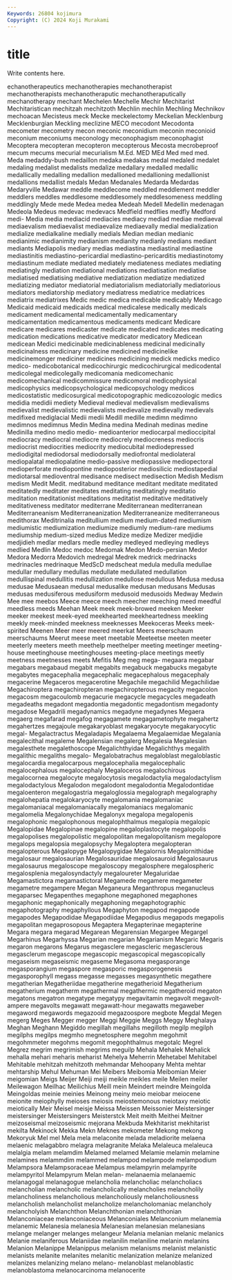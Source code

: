 ```yaml
---
Keywords: 26804 kojimura
Copyright: (C) 2024 Koji Murakami
---
```


# title

Write contents here.



echanotherapeutics mechanotherapies mechanotherapist mechanotherapists mechanotheraputic mechanotheraputically mechanotherapy mechant Mechelen
Mechelle Mechir Mechitarist Mechitaristican mechitzah mechitzoth Mechlin mechlin Mechling Mechnikov
mechoacan Mecisteus meck Mecke meckelectomy Meckelian Mecklenburg Mecklenburgian Meckling meclizine
MECO mecodont Mecodonta mecometer mecometry mecon meconic meconidium meconin meconioid
meconium meconiums meconology meconophagism meconophagist Mecoptera mecopteran mecopteron mecopterous Mecosta
mecrobeproof mecum mecums mecurial mecurialism M.Ed. MED MEd Med med
med. Meda medaddy-bush medaillon medaka medakas medal medaled medalet medaling
medalist medalists medalize medallary medalled medallic medallically medalling medallion medallioned
medallioning medallionist medallions medallist medals Medan Medanales Medarda Medardas Medaryville
Medawar meddle meddlecome meddled meddlement meddler meddlers meddles meddlesome meddlesomely
meddlesomeness meddling meddlingly Mede mede Medea medea Medeah Medell Medellin
medenagan Medeola Medeus medevac medevacs Medfield medflies medfly Medford medi-
Media media mediacid mediacies mediacy mediad mediae mediaeval mediaevalism mediaevalist
mediaevalize mediaevally medial medialization medialize medialkaline medially medials Median median
medianic medianimic medianimity medianism medianity medianly medians mediant mediants Mediapolis
mediary medias mediastina mediastinal mediastine mediastinitis mediastino-pericardial mediastino-pericarditis mediastinotomy mediastinum
mediate mediated mediately mediateness mediates mediating mediatingly mediation mediational mediations
mediatisation mediatise mediatised mediatising mediative mediatization mediatize mediatized mediatizing mediator
mediatorial mediatorialism mediatorially mediatorious mediators mediatorship mediatory mediatress mediatrice mediatrices
mediatrix mediatrixes Medic medic medica medicable medicably Medicago Medicaid medicaid
medicaids medical medicalese medically medicals medicament medicamental medicamentally medicamentary medicamentation
medicamentous medicaments medicant Medicare medicare medicares medicaster medicate medicated medicates
medicating medication medications medicative medicator medicatory Medicean medicean Medici medicinable
medicinableness medicinal medicinally medicinalness medicinary medicine medicined medicinelike medicinemonger mediciner
medicines medicining medick medicks medico medico- medicobotanical medicochirurgic medicochirurgical medicodental
medicolegal medicolegally medicomania medicomechanic medicomechanical medicommissure medicomoral medicophysical medicophysics medicopsychological
medicopsychology medicos medicostatistic medicosurgical medicotopographic medicozoologic medics medidia medidii mediety
Medieval medieval medievalism medievalisms medievalist medievalistic medievalists medievalize medievally medievals
medifixed mediglacial Medii medii Medill medille medimn medimno medimnos medimnus
Medin Medina medina Medinah medinas medine Medinilla medino medio medio-
medioanterior mediocarpal medioccipital mediocracy mediocral mediocre mediocrely mediocreness mediocris mediocrist
mediocrities mediocrity mediocubital mediodepressed mediodigital mediodorsal mediodorsally mediofrontal mediolateral mediopalatal
mediopalatine medio-passive mediopassive mediopectoral medioperforate mediopontine medioposterior mediosilicic mediostapedial mediotarsal
medioventral medisance medisect medisection Medish Medism medism Medit Medit. meditabund
meditance meditant meditate meditated meditatedly meditater meditates meditating meditatingly meditatio
meditation meditationist meditations meditatist meditative meditatively meditativeness meditator mediterrane Mediterranean
mediterranean Mediterraneanism Mediterraneanization Mediterraneanize mediterraneous medithorax Meditrinalia meditullium medium medium-dated
mediumism mediumistic mediumization mediumize mediumly medium-rare mediums mediumship medium-sized medius
Medize medize Medizer medjidie medjidieh medlar medlars medle medley medleyed
medleying medleys medlied Medlin Medoc medoc Medomak Medon Medo-persian Medor
Medora Medorra Medovich medregal Medrek medrick medrinacks medrinacles medrinaque MedScD
medscheat medula medulla medullae medullar medullary medullas medullate medullated medullation
medullispinal medullitis medullization medullose medullous Medusa medusa medusae Medusaean medusal
medusalike medusan medusans Medusas medusas medusiferous medusiform medusoid medusoids Medway
Medwin Mee mee meebos Meece meece meech meecher meeching meed
meedful meedless meeds Meehan Meek meek meek-browed meeken Meeker meeker
meekest meek-eyed meekhearted meekheartedness meekling meekly meek-minded meekness meeknesses Meekoceras
Meeks meek-spirited Meenen Meer meer meered meerkat Meers meerschaum meerschaums
Meerut meese meet meetable Meeteetse meeten meeter meeterly meeters meeth
meethelp meethelper meeting meetinger meeting-house meetinghouse meetinghouses meeting-place meetings meetly
meetness meetnesses meets Mefitis Meg meg mega- megaara megabar megabars
megabaud megabit megabits megabuck megabucks megabyte megabytes megacephalia megacephalic megacephalous
megacephaly megacerine Megaceros megacerotine Megachile megachilid Megachilidae Megachiroptera megachiropteran megachiropterous
megacity megacolon megacosm megacoulomb megacurie megacycle megacycles megadeath megadeaths megadont
megadontia megadontic megadontism megadonty megadose Megadrili megadynamics megadyne megadynes Megaera
megaerg megafarad megafog megagamete megagametophyte megahertz megahertzes megajoule megakaryoblast megakaryocyte
megakaryocytic megal- Megalactractus Megaladapis Megalaema Megalaemidae Megalania megalecithal megaleme Megalensian
megalerg Megalesia Megalesian megalesthete megalethoscope Megalichthyidae Megalichthys megalith megalithic megaliths
megalo- Megalobatrachus megaloblast megaloblastic megalocardia megalocarpous megalocephalia megalocephalic megalocephalous megalocephaly
Megaloceros megalochirous megalocornea megalocyte megalocytosis megalodactylia megalodactylism megalodactylous Megalodon megalodont
megalodontia Megalodontidae megaloenteron megalogastria megaloglossia megalograph megalography megalohepatia megalokaryocyte megalomania
megalomaniac megalomaniacal megalomaniacally megalomaniacs megalomanic megalomelia Megalonychidae Megalonyx megalopa megalopenis
megalophonic megalophonous megalophthalmus megalopia megalopic Megalopidae Megalopinae megalopine megaloplastocyte megalopolis
megalopolises megalopolistic megalopolitan megalopolitanism megalopore megalops megalopsia megalopsychy Megaloptera megalopteran
megalopterous Megalopyge Megalopygidae Megalornis Megalornithidae megalosaur megalosaurian Megalosauridae megalosauroid Megalosaurus
megalosaurus megaloscope megaloscopy megalosphere megalospheric megalosplenia megalosyndactyly megaloureter Megaluridae Megamastictora
megamastictoral Megamede megamere megameter megametre megampere Megan Meganeura Meganthropus meganucleus
megaparsec Megapenthes megaphone megaphoned megaphones megaphonic megaphonically megaphoning megaphotographic megaphotography
megaphyllous Megaphyton megapod megapode megapodes Megapodidae Megapodiidae Megapodius megapods megapolis
megapolitan megaprosopous Megaptera Megapterinae megapterine Megara megara megarad Megarean Megarensian
Megargee Megargel Megarhinus Megarhyssa Megarian megarian Megarianism Megaric Megaris megaron
megarons Megarus megasclere megascleric megasclerous megasclerum megascope megascopic megascopical megascopically
megaseism megaseismic megaseme Megasoma megasporange megasporangium megaspore megasporic megasporogenesis megasporophyll
megass megasse megasses megasynthetic megathere megatherian Megatheriidae megatherine megatherioid Megatherium
megatherium megatherm megathermal megathermic megatheroid megaton megatons megatron megatype megatypy
megavitamin megavolt megavolt-ampere megavolts megawatt megawatt-hour megawatts megaweber megaword megawords
megazooid megazoospore megbote Megdal Megen megerg Meges Megger megger Meggi
Meggie Meggs Meggy Meghalaya Meghan Meghann Megiddo megillah megillahs megilloth
megilp megilph megilphs megilps megmho megnetosphere megohm megohmit megohmmeter megohms
megomit megophthalmus megotalc Megrel Megrez megrim megrimish megrims meguilp Mehala
Mehalek Mehalick mehalla mehari meharis meharist Mehelya Meherrin Mehetabel Mehitabel
Mehitable mehitzah mehitzoth mehmandar Mehoopany Mehta mehtar mehtarship Mehul Mehuman
Mei Meibers Meibomia Meibomian Meier meigomian Meigs Meijer Meiji meiji
meikle meikles meile Meilen meiler Meilewagon Meilhac Meilichius Meill mein
Meindert meindre Meingolda Meingoldas meinie meinies Meinong meiny meio meiobar
meiocene meionite meiophylly meioses meiosis meiostemonous meiotaxy meiotic meiotically Meir
Meisel meisje Meissa Meissen Meissonier Meistersinger meistersinger Meistersingers Meisterstck Meit
meith Meithei Meitner meizoseismal meizoseismic mejorana Mekbuda Mekhitarist mekhitarist mekilta
Mekinock Mekka Mekn Meknes mekometer Mekong mekong Mekoryuk Mel mel
Mela mela melaconite melada meladiorite melaena melaenic melagabbro melagra melagranite
Melaka Melaleuca melaleuca melalgia melam melamdim Melamed melamed Melamie melamin
melamine melamines melammdim melammed melampod melampode melampodium Melampsora Melampsoraceae Melampus
melampyrin melampyrite melampyritol Melampyrum Melan melan- melanaemia melanaemic melanagogal melanagogue
melancholia melancholiac melancholiacs melancholian melancholic melancholically melancholies melancholily melancholiness melancholious
melancholiously melancholiousness melancholish melancholist melancholize melancholomaniac melancholy melancholyish Melanchthon Melanchthonian
melanchthonian Melanconiaceae melanconiaceous Melanconiales Melanconium melanemia melanemic Melanesia melanesia Melanesian
melanesian melanesians melange melanger melanges melangeur Melania melanian melanic melanics
Melanie melaniferous Melaniidae melanilin melaniline melanin melanins Melanion Melanippe Melanippus
melanism melanisms melanist melanistic melanists melanite melanites melanitic melanization melanize
melanized melanizes melanizing melano melano- melanoblast melanoblastic melanoblastoma melanocarcinoma melanocerite
